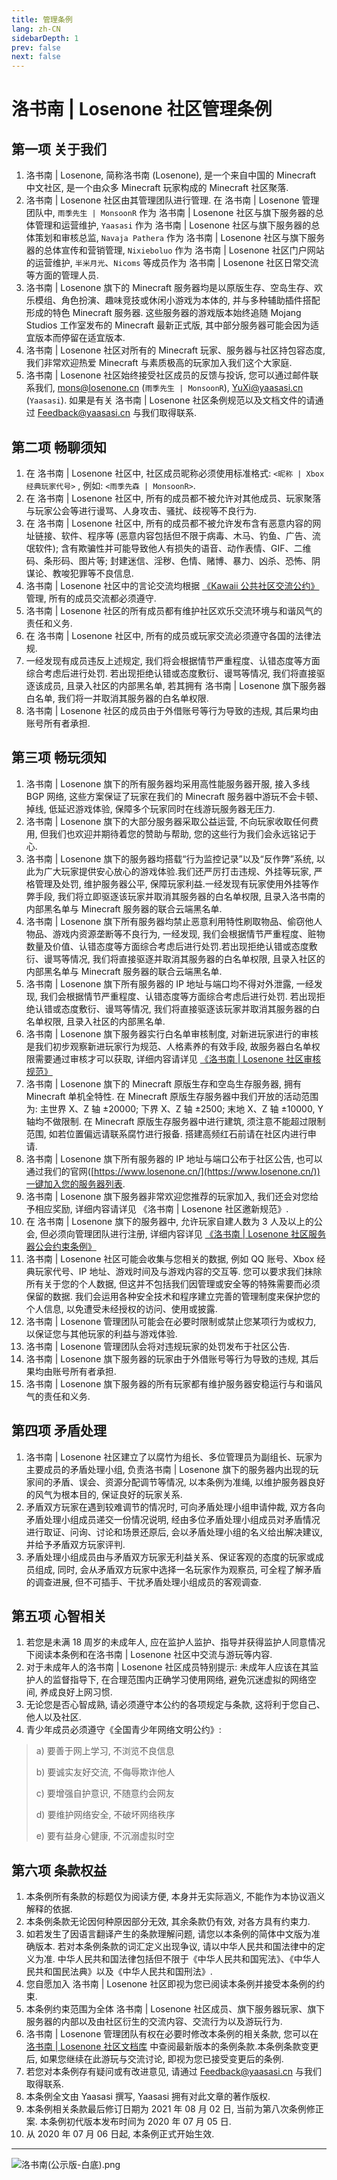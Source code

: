 ```yaml
---
title: 管理条例
lang: zh-CN
sidebarDepth: 1
prev: false
next: false
---
```


# 洛书南 | Losenone 社区管理条例

## 第一项 关于我们

1. 洛书南 | Losenone, 简称洛书南 (Losenone), 是一个来自中国的 Minecraft 中文社区, 是一个由众多 Minecraft 玩家构成的 Minecraft 社区聚落.
2. 洛书南 | Losenone 社区由其管理团队进行管理. 在 洛书南 | Losenone 管理团队中, `雨季先生 | MonsoonR` 作为 洛书南 | Losenone 社区与旗下服务器的总体管理和运营维护, `Yaasasi` 作为 洛书南 | Losenone 社区与旗下服务器的总体策划和审核总监, `Navaja Pathera` 作为 洛书南 | Losenone 社区与旗下服务器的总体宣传和营销管理, `Nixieboluo` 作为 洛书南 | Losenone 社区门户网站的运营维护, `半米月光`、`Nicoms` 等成员作为 洛书南 | Losenone 社区日常交流等方面的管理人员.
3. 洛书南 | Losenone 旗下的 Minecraft 服务器均是以原版生存、空岛生存、欢乐模组、角色扮演、趣味竞技或休闲小游戏为本体的, 并与多种辅助插件搭配形成的特色 Minecraft 服务器. 这些服务器的游戏版本始终追随 Mojang Studios 工作室发布的 Minecraft 最新正式版, 其中部分服务器可能会因为适宜版本而停留在适宜版本.
4. 洛书南 | Losenone 社区对所有的 Minecraft 玩家、服务器与社区持包容态度, 我们非常欢迎热爱 Minecraft 与素质极高的玩家加入我们这个大家庭.
5. 洛书南 | Losenone 社区始终接受社区成员的反馈与投诉, 您可以通过邮件联系我们, [mons@losenone.cn](mailto:mons@losenone.cn) (`雨季先生 | MonsoonR`), [YuXi@yaasasi.cn](mailto:YuXi@yaasasi.cn) (`Yaasasi`). 如果是有关 洛书南 | Losenone 社区条例规范以及文档文件的请通过 [Feedback@yaasasi.cn](mailto:Feedback@yaasasi.cn) 与我们取得联系.

## 第二项 畅聊须知

1. 在 洛书南 | Losenone 社区中, 社区成员昵称必须使用标准格式: `<昵称 | Xbox 经典玩家代号>` , 例如: `<雨季先森 | MonsoonR>`.
2. 在 洛书南 | Losenone 社区中, 所有的成员都不被允许对其他成员、玩家聚落与玩家公会等进行谩骂、人身攻击、骚扰、歧视等不良行为.
3. 在 洛书南 | Losenone 社区中, 所有的成员都不被允许发布含有恶意内容的网址链接、软件、程序等 (恶意内容包括但不限于病毒、木马、钓鱼、广告、流氓软件); 含有欺骗性并可能导致他人有损失的语音、动作表情、GIF、二维码、条形码、图片等; 封建迷信、淫秽、色情、赌博、暴力、凶杀、恐怖、阴谋论、教唆犯罪等不良信息.
4. 洛书南 | Losenone 社区中的言论交流均根据 [《Kawaii 公共社区交流公约》](https://kawaii.yaasasi.cn/) 管理, 所有的成员交流都必须遵守.
5. 洛书南 | Losenone 社区的所有成员都有维护社区欢乐交流环境与和谐风气的责任和义务.
6. 在 洛书南 | Losenone 社区中, 所有的成员或玩家交流必须遵守各国的法律法规.
7. 一经发现有成员违反上述规定, 我们将会根据情节严重程度、认错态度等方面综合考虑后进行处罚. 若出现拒绝认错或态度敷衍、谩骂等情况, 我们将直接驱逐该成员, 且录入社区的内部黑名单, 若其拥有 洛书南 | Losenone 旗下服务器白名单, 我们将一并取消其服务器的白名单权限.
8. 洛书南 | Losenone 社区的成员由于外借账号等行为导致的违规, 其后果均由账号所有者承担.

## 第三项 畅玩须知

1. 洛书南 | Losenone 旗下的所有服务器均采用高性能服务器开服, 接入多线 BGP 网络, 这些方案保证了玩家在我们的 Minecraft 服务器中游玩不会卡顿、掉线, 低延迟游戏体验, 保障多个玩家同时在线游玩服务器无压力.
2. 洛书南 | Losenone 旗下的大部分服务器采取公益运营, 不向玩家收取任何费用, 但我们也欢迎并期待着您的赞助与帮助, 您的这些行为我们会永远铭记于心.
3. 洛书南 | Losenone 旗下的服务器均搭载“行为监控记录”以及“反作弊”系统, 以此为广大玩家提供安心放心的游戏体验.我们还严厉打击违规、外挂等玩家, 严格管理及处罚, 维护服务器公平, 保障玩家利益.一经发现有玩家使用外挂等作弊手段, 我们将立即驱逐该玩家并取消其服务器的白名单权限, 且录入洛书南的内部黑名单与 Minecraft 服务器的联合云端黑名单.
4. 洛书南 | Losenone 旗下所有服务器均禁止恶意利用特性刷取物品、偷窃他人物品、游戏内资源垄断等不良行为, 一经发现, 我们会根据情节严重程度、赃物数量及价值、认错态度等方面综合考虑后进行处罚.若出现拒绝认错或态度敷衍、谩骂等情况, 我们将直接驱逐并取消其服务器的白名单权限, 且录入社区的内部黑名单与 Minecraft 服务器的联合云端黑名单.
5. 洛书南 | Losenone 旗下所有服务器的 IP 地址与端口均不得对外泄露, 一经发现, 我们会根据情节严重程度、认错态度等方面综合考虑后进行处罚. 若出现拒绝认错或态度敷衍、谩骂等情况, 我们将直接驱逐该玩家并取消其服务器的白名单权限, 且录入社区的内部黑名单.
6. 洛书南 | Losenone 旗下服务器实行白名单审核制度, 对新进玩家进行的审核是我们初步观察新进玩家行为规范、人格素养的有效手段, 故服务器白名单权限需要通过审核才可以获取, 详细内容请详见 [《洛书南 | Losenone 社区审核规范》](./review_rules.md)
7. 洛书南 | Losenone 旗下的 Minecraft 原版生存和空岛生存服务器, 拥有 Minecraft 单机全特性. 在 Minecraft 原版生存服务器中我们开放的活动范围为: 主世界 X、Z 轴 ±20000; 下界 X、Z 轴 ±2500; 末地 X、Z 轴 ±10000, Y 轴均不做限制. 在 Minecraft 原版生存服务器中进行建筑, 须注意不能超过限制范围, 如若位置偏远请联系腐竹进行报备. 搭建高频红石前请在社区内进行申请.
8. 洛书南 | Losenone 旗下所有服务器的 IP 地址与端口公布于社区公告, 也可以通过我们的官网([https://www.losenone.cn/](https://www.losenone.cn/))一键加入您的服务器列表.
9. 洛书南 | Losenone 旗下服务器非常欢迎您推荐的玩家加入, 我们还会对您给予相应奖励, 详细内容请详见 《洛书南 | Losenone 社区邀新规范》.
10. 在 洛书南 | Losenone 旗下的服务器中, 允许玩家自建人数为 3 人及以上的公会, 但必须向管理团队进行注册, 详细内容详见 [《洛书南 | Losenone 社区服务器公会约束条例》](./guild_rules.md)
11. 洛书南 | Losenone 社区可能会收集与您相关的数据, 例如 QQ 账号、Xbox 经典玩家代号、IP 地址、游戏时间及与游戏内容的交互等. 您可以要求我们抹除所有关于您的个人数据, 但这并不包括我们因管理或安全等的特殊需要而必须保留的数据. 我们会运用各种安全技术和程序建立完善的管理制度来保护您的个人信息, 以免遭受未经授权的访问、使用或披露.
12. 洛书南 | Losenone 管理团队可能会在必要时限制或禁止您某项行为或权力, 以保证您与其他玩家的利益与游戏体验.
13. 洛书南 | Losenone 管理团队会将对违规玩家的处罚发布于社区公告.
14. 洛书南 | Losenone 旗下服务器的玩家由于外借账号等行为导致的违规, 其后果均由账号所有者承担.
15. 洛书南 | Losenone 旗下服务器的所有玩家都有维护服务器安稳运行与和谐风气的责任和义务.

## 第四项 矛盾处理

1. 洛书南 | Losenone 社区建立了以腐竹为组长、多位管理员为副组长、玩家为主要成员的矛盾处理小组, 负责洛书南 | Losenone 旗下的服务器内出现的玩家间的矛盾、误会、资源分配调节等情况, 以本条例为准绳, 以维护服务器良好的风气为根本目的, 保证良好的玩家关系.
2. 矛盾双方玩家在遇到较难调节的情况时, 可向矛盾处理小组申请仲裁, 双方各向矛盾处理小组成员递交一份情况说明, 经由多位矛盾处理小组成员对矛盾情况进行取证、问询、讨论和场景还原后, 会以矛盾处理小组的名义给出解决建议, 并给予矛盾双方玩家评判.
3. 矛盾处理小组成员由与矛盾双方玩家无利益关系、保证客观的态度的玩家或成员组成, 同时, 会从矛盾双方玩家中选择一名玩家作为观察员, 可全程了解矛盾的调查进展, 但不可插手、干扰矛盾处理小组成员的客观调查.

## 第五项 心智相关

1. 若您是未满 18 周岁的未成年人, 应在监护人监护、指导并获得监护人同意情况下阅读本条例和在洛书南 | Losenone 社区中交流与游玩等内容.
2. 对于未成年人的洛书南 | Losenone 社区成员特别提示: 未成年人应该在其监护人的监督指导下, 在合理范围内正确学习使用网络, 避免沉迷虚拟的网络空间, 养成良好上网习惯.
3. 无论您是否心智成熟, 请必须遵守本公约的各项规定与条款, 这将利于您自己、他人以及社区.
4. 青少年成员必须遵守《全国青少年网络文明公约》:

> a) 要善于网上学习, 不浏览不良信息
>
> b) 要诚实友好交流, 不侮辱欺诈他人
>
> c) 要增强自护意识, 不随意约会网友
>
> d) 要维护网络安全, 不破坏网络秩序
>
> e) 要有益身心健康, 不沉溺虚拟时空

## 第六项 条款权益

1. 本条例所有条款的标题仅为阅读方便, 本身并无实际涵义, 不能作为本协议涵义解释的依据.
2. 本条例条款无论因何种原因部分无效, 其余条款仍有效, 对各方具有约束力.
3. 如若发生了因语言翻译产生的条款理解问题, 请您以本条例的简体中文版为准确版本. 若对本条例条款的词汇定义出现争议, 请以中华人民共和国法律中的定义为准. 中华人民共和国法律包括但不限于《中华人民共和国宪法》、《中华人民共和国民法典》以及《中华人民共和国刑法》.
4. 您自愿加入 洛书南 | Losenone 社区即视为您已阅读本条例并接受本条例的约束.
5. 本条例约束范围为全体 洛书南 | Losenone 社区成员、旗下服务器玩家、旗下服务器的内部以及由社区衍生的交流内容、交流行为以及游玩行为.
6. 洛书南 | Losenone 管理团队有权在必要时修改本条例的相关条款, 您可以在 [洛书南 | Losenone 社区文档库](https://spark.yaasasi.cn/docs) 中查阅最新版本的条例条款.本条例条款变更后, 如果您继续在此游玩与交流讨论, 即视为您已接受变更后的条例.
7. 若您对本条例存有疑问或有改进意见, 请通过 [Feedback@yaasasi.cn](mailto:Feedback@yaasasi.cn) 与我们取得联系.
8. 本条例全文由 Yaasasi 撰写, Yaasasi 拥有对此文章的著作版权.
9. 本条例相关条款最后修订日期为 2021 年 08 月 02 日, 当前为第八次条例修正案. 本条例初代版本发布时间为 2020 年 07 月 05 日.
10. 从 2020 年 07 月 06 日起, 本条例正式开始生效.

---

![洛书南(公示版-白底).png](https://pic.baixiongz.com/uploads/2021/01/25/95c3132bee345.png)
